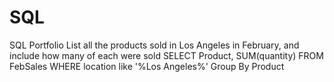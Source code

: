 # SQL
SQL Portfolio
List all the products sold in Los Angeles in February, and include how many of each were sold
SELECT Product, SUM(quantity) 
FROM FebSales
WHERE location like '%Los Angeles%'
Group By Product
